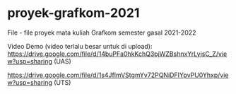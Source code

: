 # proyek-grafkom-2021
File - file proyek mata kuliah Grafkom semester gasal 2021-2022

Video Demo (video terlalu besar untuk di upload):
https://drive.google.com/file/d/14buPFa0hkKchQ3pjWZBshnxYrLyisC_Z/view?usp=sharing (UAS)

https://drive.google.com/file/d/1s4JflmVStgmYv72PQNiDFIYpvPU0Yhxp/view?usp=sharing (UTS)
